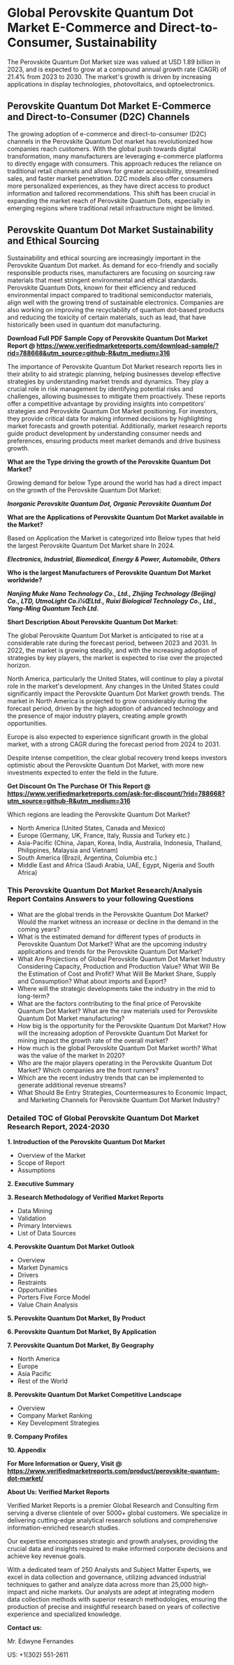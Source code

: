 <h1>Global Perovskite Quantum Dot Market E-Commerce and Direct-to-Consumer, Sustainability</h1><p class=""><p>The Perovskite Quantum Dot Market size was valued at USD 1.89 billion in 2023, and is expected to grow at a compound annual growth rate (CAGR) of 21.4% from 2023 to 2030. The market's growth is driven by increasing applications in display technologies, photovoltaics, and optoelectronics.</p><h2>Perovskite Quantum Dot Market E-Commerce and Direct-to-Consumer (D2C) Channels</h2><p>The growing adoption of e-commerce and direct-to-consumer (D2C) channels in the Perovskite Quantum Dot market has revolutionized how companies reach customers. With the global push towards digital transformation, many manufacturers are leveraging e-commerce platforms to directly engage with consumers. This approach reduces the reliance on traditional retail channels and allows for greater accessibility, streamlined sales, and faster market penetration. D2C models also offer consumers more personalized experiences, as they have direct access to product information and tailored recommendations. This shift has been crucial in expanding the market reach of Perovskite Quantum Dots, especially in emerging regions where traditional retail infrastructure might be limited.</p><h2>Perovskite Quantum Dot Market Sustainability and Ethical Sourcing</h2><p>Sustainability and ethical sourcing are increasingly important in the Perovskite Quantum Dot market. As demand for eco-friendly and socially responsible products rises, manufacturers are focusing on sourcing raw materials that meet stringent environmental and ethical standards. Perovskite Quantum Dots, known for their efficiency and reduced environmental impact compared to traditional semiconductor materials, align well with the growing trend of sustainable electronics. Companies are also working on improving the recyclability of quantum dot-based products and reducing the toxicity of certain materials, such as lead, that have historically been used in quantum dot manufacturing.</p></p><p class=""><strong>Download Full PDF Sample Copy of Perovskite Quantum Dot Market Report @ <a href="https://www.verifiedmarketreports.com/download-sample/?rid=788668&utm_source=github-R&utm_medium=316" target="_blank">https://www.verifiedmarketreports.com/download-sample/?rid=788668&utm_source=github-R&utm_medium=316</a></strong></p><p>The importance of&nbsp;Perovskite Quantum Dot Market research reports lies in their ability to aid strategic planning, helping businesses develop effective strategies by understanding market trends and dynamics. They play a crucial role in risk management by identifying potential risks and challenges, allowing businesses to mitigate them proactively. These reports offer a competitive advantage by providing insights into competitors' strategies and Perovskite Quantum Dot Market positioning. For investors, they provide critical data for making informed decisions by highlighting market forecasts and growth potential. Additionally, market research reports guide product development by understanding consumer needs and preferences, ensuring products meet market demands and drive business growth.</p><p><strong>What are the&nbsp;Type driving the growth of the Perovskite Quantum Dot Market?</strong></p><p id="" class="">Growing demand for below Type around the world has had a direct impact on the growth of the Perovskite Quantum Dot Market:</p><p class=""><em><strong>Inorganic Perovskite Quantum Dot, Organic Perovskite Quantum Dot</strong></em></p><p class=""><strong>What are the&nbsp;Applications&nbsp;of Perovskite Quantum Dot Market available in the Market?</strong></p><p id="" class="">Based on Application the Market is categorized into Below types that held the largest Perovskite Quantum Dot Market share In 2024.</p><p class=""><em><strong>Electronics, Industrial, Biomedical, Energy & Power, Automobile, Others</strong></em></p><p class=""><strong>Who is the largest Manufacturers of Perovskite Quantum Dot Market worldwide?</strong></p><p><em><strong>Nanjing Muke Nano Technology Co., Ltd., Zhijing Technology (Beijing) Co., LTD, UtmoLight Co.ï¼ŒLtd., Ruixi Biological Technology Co., Ltd., Yang-Ming Quantum Tech Ltd.</strong></em></p><p id="" class=""><strong>Short Description About Perovskite Quantum Dot Market:</strong></p><p>The global Perovskite Quantum Dot Market is anticipated to rise at a considerable rate during the forecast period, between 2023 and 2031. In 2022, the market is growing steadily, and with the increasing adoption of strategies by key players, the market is expected to rise over the projected horizon.</p><p>North America, particularly the United States, will continue to play a pivotal role in the market's development. Any changes in the United States could significantly impact the Perovskite Quantum Dot Market growth trends. The market in North America is projected to grow considerably during the forecast period, driven by the high adoption of advanced technology and the presence of major industry players, creating ample growth opportunities.</p><p>Europe is also expected to experience significant growth in the global market, with a strong CAGR during the forecast period from 2024 to 2031.</p><p>Despite intense competition, the clear global recovery trend keeps investors optimistic about the Perovskite Quantum Dot Market, with more new investments expected to enter the field in the future.</p><p id="" class=""><strong>Get Discount On The Purchase Of This Report @ <a href="https://www.verifiedmarketreports.com/ask-for-discount/?rid=788668?utm_source=github-R&utm_medium=316" target="_blank">https://www.verifiedmarketreports.com/ask-for-discount/?rid=788668?utm_source=github-R&utm_medium=316</a></strong></p><p class="">Which regions are leading the Perovskite Quantum Dot Market?</p><ul><li>North America (United States, Canada and Mexico)</li><li>Europe (Germany, UK, France, Italy, Russia and Turkey etc.)</li><li>Asia-Pacific (China, Japan, Korea, India, Australia, Indonesia, Thailand, Philippines, Malaysia and Vietnam)</li><li>South America (Brazil, Argentina, Columbia etc.)</li><li>Middle East and Africa (Saudi Arabia, UAE, Egypt, Nigeria and South Africa)</li></ul><h3 id="" class="">This Perovskite Quantum Dot Market Research/Analysis Report Contains Answers to your following Questions</h3><ul><li>What are the global trends in the Perovskite Quantum Dot Market? Would the market witness an increase or decline in the demand in the coming years?</li><li>What is the estimated demand for different types of products in Perovskite Quantum Dot Market? What are the upcoming industry applications and trends for the Perovskite Quantum Dot Market?</li><li>What Are Projections of Global Perovskite Quantum Dot Market Industry Considering Capacity, Production and Production Value? What Will Be the Estimation of Cost and Profit? What Will Be Market Share, Supply and Consumption? What about imports and Export?</li><li>Where will the strategic developments take the industry in the mid to long-term?</li><li>What are the factors contributing to the final price of Perovskite Quantum Dot Market? What are the raw materials used for Perovskite Quantum Dot Market manufacturing?</li><li>How big is the opportunity for the Perovskite Quantum Dot Market? How will the increasing adoption of Perovskite Quantum Dot Market for mining impact the growth rate of the overall market?</li><li>How much is the global Perovskite Quantum Dot Market worth? What was the value of the market In 2020?</li><li>Who are the major players operating in the Perovskite Quantum Dot Market? Which companies are the front runners?</li><li>Which are the recent industry trends that can be implemented to generate additional revenue streams?</li><li>What Should Be Entry Strategies, Countermeasures to Economic Impact, and Marketing Channels for Perovskite Quantum Dot Market Industry?</li></ul><h3 id="" class="">Detailed TOC of Global Perovskite Quantum Dot Market Research Report, 2024-2030</h3><p id="" class=""><strong>1. Introduction of the Perovskite Quantum Dot Market</strong></p><ul><li>Overview of the Market</li><li>Scope of Report</li><li>Assumptions</li></ul><p id="" class=""><strong>2. Executive Summary</strong></p><p id="" class=""><strong>3. Research Methodology of Verified Market Reports</strong></p><ul><li>Data Mining</li><li>Validation</li><li>Primary Interviews</li><li>List of Data Sources</li></ul><p id="" class=""><strong>4. Perovskite Quantum Dot Market Outlook</strong></p><ul><li>Overview</li><li>Market Dynamics</li><li>Drivers</li><li>Restraints</li><li>Opportunities</li><li>Porters Five Force Model</li><li>Value Chain Analysis</li></ul><p id="" class=""><strong>5. Perovskite Quantum Dot Market, By Product</strong></p><p id="" class=""><strong>6. Perovskite Quantum Dot Market, By Application</strong></p><p id="" class=""><strong>7. Perovskite Quantum Dot Market, By Geography</strong></p><ul><li>North America</li><li>Europe</li><li>Asia Pacific</li><li>Rest of the World</li></ul><p id="" class=""><strong>8. Perovskite Quantum Dot Market Competitive Landscape</strong></p><ul><li>Overview</li><li>Company Market Ranking</li><li>Key Development Strategies</li></ul><p id="" class=""><strong>9. Company Profiles</strong></p><p id="" class=""><strong>10. Appendix</strong></p><p id="" class=""><strong>For More Information or Query, Visit @ <a href="https://www.verifiedmarketreports.com/product/perovskite-quantum-dot-market/" target="_blank">https://www.verifiedmarketreports.com/product/perovskite-quantum-dot-market/</a></strong></p><p id="" class=""><strong>About Us: Verified Market Reports</strong></p><p id="" class="">Verified Market Reports is a premier Global Research and Consulting firm serving a diverse clientele of over 5000+ global customers. We specialize in delivering cutting-edge analytical research solutions and comprehensive information-enriched research studies.</p><p id="" class="">Our expertise encompasses strategic and growth analyses, providing the crucial data and insights required to make informed corporate decisions and achieve key revenue goals.</p><p id="" class="">With a dedicated team of 250 Analysts and Subject Matter Experts, we excel in data collection and governance, utilizing advanced industrial techniques to gather and analyze data across more than 25,000 high-impact and niche markets. Our analysts are adept at integrating modern data collection methods with superior research methodologies, ensuring the production of precise and insightful research based on years of collective experience and specialized knowledge.</p><p id="" class=""><strong>Contact us:</strong></p><p id="" class="">Mr. Edwyne Fernandes</p><p id="" class="">US: +1(302) 551-2611</p>